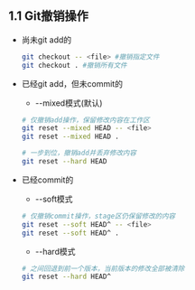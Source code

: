 ## 1.1 Git撤销操作

*   尚未git add的

    ```bash
    git checkout -- <file> #撤销指定文件
    git checkout . #撤销所有文件
    ```

*   已经git add，但未commit的

    * \--mixed模式(默认)

    ```bash
    # 仅撤销add操作，保留修改内容在工作区
    git reset --mixed HEAD -- <file>
    git reset --mixed HEAD .
    
    # 一步到位，撤销add并丢弃修改内容
    git reset --hard HEAD
    ```

*   已经commit的

    * \--soft模式

    ```bash
    # 仅撤销commit操作，stage区仍保留修改的内容
    git reset --soft HEAD^ -- <file>
    git reset --soft HEAD^ .
    ```

    * \--hard模式

    ```bash
    # 之间回退到前一个版本，当前版本的修改全部被清除
    git reset --hard HEAD^
    ```
